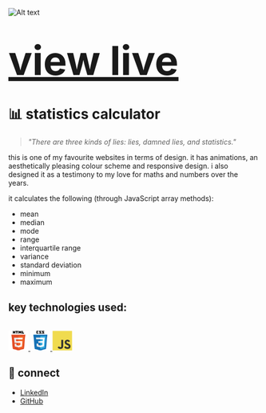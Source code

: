 ![Alt text](https://i.ibb.co/ymF46CCx/Screenshot-2025-07-23-075933.png)

<h1><a href="https://statistics-calculator.surge.sh/" style="font-size: 5rem;">view live</a></h1>

# 📊 statistics calculator

> _"There are three kinds of lies: lies, damned lies, and statistics."_

this is one of my favourite websites in terms of design. it has animations, an aesthetically pleasing colour scheme and responsive design. i also designed it as a testimony to my love for maths and numbers over the years.

it calculates the following (through JavaScript array methods):
- mean
- median
- mode
- range
- interquartile range
- variance
- standard deviation
- minimum
- maximum

## key technologies used:
<br>
<a href="https://www.w3.org/html/" target="_blank" rel="noreferrer"> <img src="https://raw.githubusercontent.com/devicons/devicon/master/icons/html5/html5-original-wordmark.svg" alt="html5" width="40" height="40"/> </a>
<a href="https://www.w3schools.com/css/" target="_blank" rel="noreferrer"> <img src="https://raw.githubusercontent.com/devicons/devicon/master/icons/css3/css3-original-wordmark.svg" alt="css3" width="40" height="40"/> </a>
<a href="https://developer.mozilla.org/en-US/docs/Web/JavaScript" target="_blank" rel="noreferrer"> <img src="https://raw.githubusercontent.com/devicons/devicon/master/icons/javascript/javascript-original.svg" alt="javascript" width="40" height="40"/> </a>

## 🤝 connect

- [LinkedIn](https://linkedin.com/in/...)  
- [GitHub](https://github.com/matasroda) 

